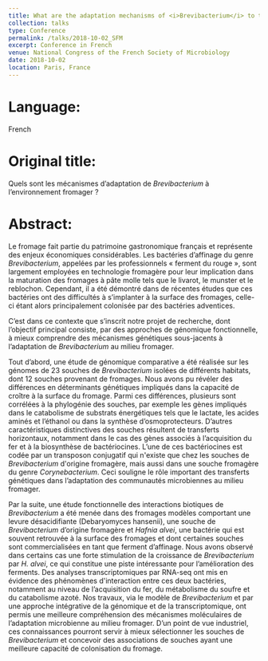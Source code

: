 ```yaml
---
title: What are the adaptation mechanisms of <i>Brevibacterium</i> to the cheese environment?
collection: talks
type: Conference
permalink: /talks/2018-10-02_SFM
excerpt: Conference in French
venue: National Congress of the French Society of Microbiology
date: 2018-10-02
location: Paris, France
---
```


# Language: 
French

# Original title:
Quels sont les mécanismes d’adaptation de *Brevibacterium* à l’environnement fromager ?

# Abstract:
Le fromage fait partie du patrimoine gastronomique français et représente des enjeux économiques considérables. Les bactéries d’affinage du genre *Brevibacterium*, appelées par les professionnels « ferment du rouge », sont largement employées en technologie fromagère pour leur implication dans la maturation des fromages à pâte molle tels que le livarot, le munster et le reblochon. Cependant, il a été démontré dans de récentes études que ces bactéries ont des difficultés à s’implanter à la surface des fromages, celle-ci étant alors principalement colonisée par des bactéries adventices.

C’est dans ce contexte que s’inscrit notre projet de recherche, dont l’objectif principal consiste, par des approches de génomique fonctionnelle, à mieux comprendre des mécanismes génétiques sous-jacents à l’adaptation de *Brevibacterium* au milieu fromager.

Tout d’abord, une étude de génomique comparative a été réalisée sur les génomes de 23 souches de *Brevibacterium* isolées de différents habitats, dont 12 souches provenant de fromages. Nous avons pu révéler des différences en déterminants génétiques impliqués dans la capacité de croître à la surface du fromage. Parmi ces différences, plusieurs sont corrélées à la phylogénie des souches, par exemple les gènes impliqués dans le catabolisme de substrats énergétiques tels que le lactate, les acides aminés et l’éthanol ou dans la synthèse d’osmoprotecteurs. D’autres caractéristiques distinctives des souches résultent de transferts horizontaux, notamment dans le cas des gènes associés à l’acquisition du fer et à la biosynthèse de bactériocines. L’une de ces bactériocines est codée par un transposon conjugatif qui n'existe que chez les souches de *Brevibacterium* d'origine fromagère, mais aussi dans une souche fromagère du genre *Corynebacterium*. Ceci souligne le rôle important des transferts génétiques dans l’adaptation des communautés microbiennes au milieu fromager.

Par la suite, une étude fonctionnelle des interactions biotiques de *Brevibacterium* a été menée dans des fromages modèles comportant une levure désacidifiante (Debaryomyces hansenii), une souche de *Brevibacterium* d’origine fromagère et *Hafnia alvei*, une bactérie qui est souvent retrouvée à la surface des fromages et dont certaines souches sont commercialisées en tant que ferment d’affinage. Nous avons observé dans certains cas une forte stimulation de la croissance de *Brevibacterium* par *H. alvei*, ce qui constitue une piste intéressante pour l’amélioration des ferments. Des analyses transcriptomiques par RNA-seq ont mis en évidence des phénomènes d'interaction entre ces deux bactéries, notamment au niveau de l’acquisition du fer, du métabolisme du soufre et du catabolisme azoté. 
Nos travaux, via le modèle de *Brevibacterium* et par une approche intégrative de la génomique et de la transcriptomique, ont permis une meilleure compréhension des mécanismes moléculaires de l’adaptation microbienne au milieu fromager. D’un point de vue industriel, ces connaissances pourront servir à mieux sélectionner les souches de *Brevibacterium* et concevoir des associations de souches ayant une meilleure capacité de colonisation du fromage.


